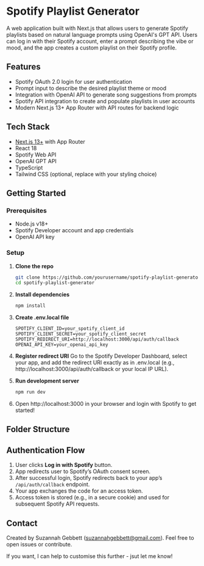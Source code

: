 # Spotify Playlist Generator

A web application built with Next.js that allows users to generate Spotify playlists based on natural language prompts using OpenAI's GPT API. Users can log in with their Spotify account, enter a prompt describing the vibe or mood, and the app creates a custom playlist on their Spotify profile.

## Features

- Spotify OAuth 2.0 login for user authentication
- Prompt input to describe the desired playlist theme or mood
- Integration with OpenAI API to generate song suggestions from prompts
- Spotify API integration to create and populate playlists in user accounts
- Modern Next.js 13+ App Router with API routes for backend logic

## Tech Stack

- [Next.js 13+](https://nextjs.org/) with App Router
- React 18
- Spotify Web API
- OpenAI GPT API
- TypeScript
- Tailwind CSS (optional, replace with your styling choice)

## Getting Started

### Prerequisites

- Node.js v18+
- Spotify Developer account and app credentials
- OpenAI API key

### Setup

1. **Clone the repo**

   ```bash
   git clone https://github.com/yourusername/spotify-playlist-generator.git
   cd spotify-playlist-generator
2. **Install dependencies**
    ```bash
    npm install
3. **Create .env.local file**
    ```env
    SPOTIFY_CLIENT_ID=your_spotify_client_id
    SPOTIFY_CLIENT_SECRET=your_spotify_client_secret
    SPOTIFY_REDIRECT_URI=http://localhost:3000/api/auth/callback
    OPENAI_API_KEY=your_openai_api_key
4. **Register redirect URI**
    Go to the Spotify Developer Dashboard, select your app, and add the redirect URI exactly as in .env.local (e.g., http://localhost:3000/api/auth/callback or your local IP URL).
5. **Run development server**
    ```bash
    npm run dev
6. Open http://localhost:3000 in your browser and login with Spotify to get started!

## Folder Structure



## Authentication Flow

1. User clicks **Log in with Spotify** button.  
2. App redirects user to Spotify’s OAuth consent screen.  
3. After successful login, Spotify redirects back to your app’s `/api/auth/callback` endpoint.  
4. Your app exchanges the code for an access token.  
5. Access token is stored (e.g., in a secure cookie) and used for subsequent Spotify API requests.  

## Contact
Created by Suzannah Gebbett (suzannahgebbett@gmail.com). Feel free to open issues or contribute.

If you want, I can help to customise this further - jsut let me know!

